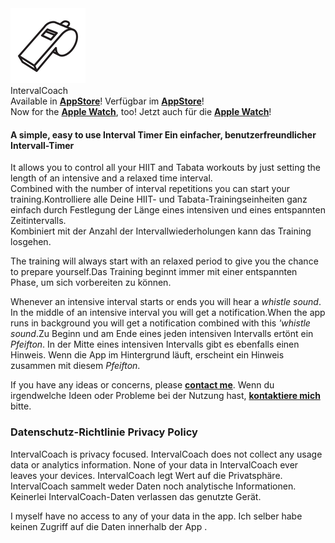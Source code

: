  <div class="logoRow">
  <div class="logoColumn logoColumnLeft"><img src="logo120.png"></div>
  <div class="logoColumn logoColumnRight">
    <div class="vCentered">
      <div class="logoTitle">IntervalCoach</div>
      <div class="logoDescription">
        <span class="en">Available in <b><a href="https://apps.apple.com/de/app/intervalcoach/id1612119055">AppStore</a></b>!</span>
        <span class="de">Verfügbar im <b><a href="https://apps.apple.com/de/app/intervalcoach/id1612119055">AppStore</a></b>!</span>
      </div>
      <div class="logoDescription">
        <span class="en">Now for the <b><a href="https://apps.apple.com/de/app/intervalcoachwatch/id1636537589">Apple Watch</a></b>, too!</span>
        <span class="de">Jetzt auch für die <b><a href="https://apps.apple.com/de/app/intervalcoachwatch/id1636537589">Apple Watch</a></b>!</span>
      </div>
    </div>
  </div>
</div>

<h4>
  <span class="en">A simple, easy to use Interval Timer</span>
  <span class="de">Ein einfacher, benutzerfreundlicher Intervall-Timer</span>
</h4>

<p><span class="en">It allows you to control all your HIIT and Tabata workouts by just setting the length of an intensive and a relaxed time interval.<br>Combined with the number of interval repetitions you can start your training.</span><span class="de">Kontrolliere alle Deine HIIT- und Tabata-Trainingseinheiten ganz einfach durch Festlegung der Länge eines intensiven und eines entspannten Zeitintervalls.<br>Kombiniert mit der Anzahl der Intervallwiederholungen kann das Training losgehen.</span></p>
<p><span class="en">The training will always start with an relaxed period to give you the chance to prepare yourself.</span><span class="de">Das Training beginnt immer mit einer entspannten Phase, um sich vorbereiten zu können.</span></p>
<p><span class="en">Whenever an intensive interval starts or ends you will hear a <i>whistle sound</i>. In the middle of an intensive interval you will get a notification.When the app runs in background you will get a notification combined with this <i>'whistle sound</i>.</span><span class="de">Zu Beginn und am Ende eines jeden intensiven Intervalls ertönt ein <i>Pfeifton</i>. In der Mitte eines intensiven Intervalls gibt es ebenfalls einen Hinweis. Wenn die App im Hintergrund läuft, erscheint ein Hinweis zusammen mit diesem <i>Pfeifton</i>.</span></p>

<p class="hint">
  <span class="en">If you have any ideas or concerns, please <b><a href="mailto:cl.schuetzdeller@icloud.com">contact me</a></b>.</span>
  <span class="de">Wenn du irgendwelche Ideen oder Probleme bei der Nutzung hast, <b><a href="mailto:cl.schuetzdeller@icloud.com">kontaktiere mich</a></b> bitte.</span> 
</p>

<h3>
  <span class="de">Datenschutz-Richtlinie</span>
  <span class="en">Privacy Policy</span>
</h3>

<span class="en">IntervalCoach is privacy focused. IntervalCoach does not collect any usage data or analytics information. None of your data in IntervalCoach ever leaves your devices.</span>
<span class="de">IntervalCoach legt Wert auf die Privatsphäre. IntervalCoach sammelt weder Daten noch analytische Informationen. Keinerlei IntervalCoach-Daten verlassen das genutzte Gerät.</span>

<span class="en">I myself have no access to any of your data in the app.</span>
<span class="de">Ich selber habe keinen Zugriff auf die Daten innerhalb der App .</span>

<h3>&nbsp;</h3>
